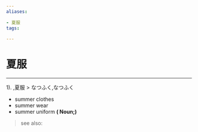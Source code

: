 ```yaml
---
aliases:
    
- 夏服
tags:
    
---
```


# 夏服
---
1).
,夏服 > なつふく,なつふく

- summer clothes
- summer wear
- summer uniform
**( Noun;)**
> see also: 
            